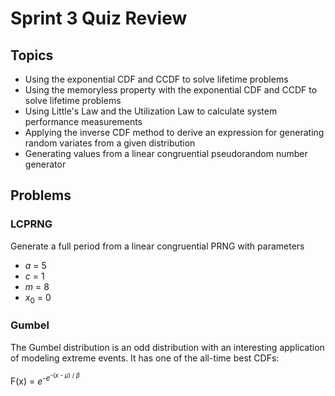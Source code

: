 # Sprint 3 Quiz Review

## Topics

- Using the exponential CDF and CCDF to solve lifetime problems
- Using the memoryless property with the exponential CDF and CCDF to solve lifetime problems
- Using Little's Law and the Utilization Law to calculate system performance measurements
- Applying the inverse CDF method to derive an expression for generating random variates from a given distribution
- Generating values from a linear congruential pseudorandom number generator

## Problems

### LCPRNG

Generate a full period from a linear congruential PRNG with parameters

- *a* = 5
- *c* = 1
- *m* = 8
- *x*<sub>0</sub> = 0

### Gumbel

The Gumbel distribution is an odd distribution with an interesting application of modeling extreme events. It has one of the all-time best CDFs:

F(x) = *e*<sup>-*e*<sup>-(*x* - *μ*) / *β*</sup></sup>

